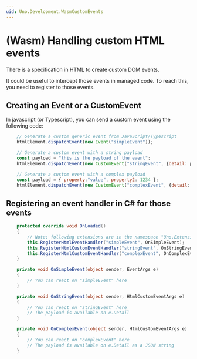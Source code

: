 ```yaml
---
uid: Uno.Development.WasmCustomEvents
---
```


# (Wasm) Handling custom HTML events

There is a specification in HTML to create custom DOM events.

It could be useful to intercept those events in managed code.
To reach this, you need to register to those events.

## Creating an Event or a CustomEvent

In javascript (or Typescript), you can send a custom event
using the following code:

```javascript
    // Generate a custom generic event from JavaScript/Typescript
    htmlElement.dispatchEvent(new Event("simpleEvent"));

    // Generate a custom event with a string payload
    const payload = "this is the payload of the event";
    htmlElement.dispatchEvent(new CustomEvent("stringEvent", {detail: payload}));

    // Generate a custom event with a complex payload
    const payload = { property:"value", property2: 1234 };
    htmlElement.dispatchEvent(new CustomEvent("complexEvent", {detail: payload}));
```

## Registering an event handler in C# for those events

```csharp
    protected override void OnLoaded()
    {
        // Note: following extensions are in the namespace "Uno.Extensions"
        this.RegisterHtmlEventHandler("simpleEvent", OnSimpleEvent);
        this.RegisterHtmlCustomEventHandler("stringEvent", OnStringEvent, isDetailJson: false);
        this.RegisterHtmlCustomEventHandler("complexEvent", OnComplexEvent, isDetailJson: true);
    }

    private void OnSimpleEvent(object sender, EventArgs e)
    {
        // You can react on "simpleEvent" here
    }

    private void OnStringEvent(object sender, HtmlCustomEventArgs e)
    {
        // You can react on "stringEvent" here
        // The payload is available on e.Detail
    }

    private void OnComplexEvent(object sender, HtmlCustomEventArgs e)
    {
        // You can react on "complexEvent" here
        // The payload is available on e.Detail as a JSON string
    }
```
